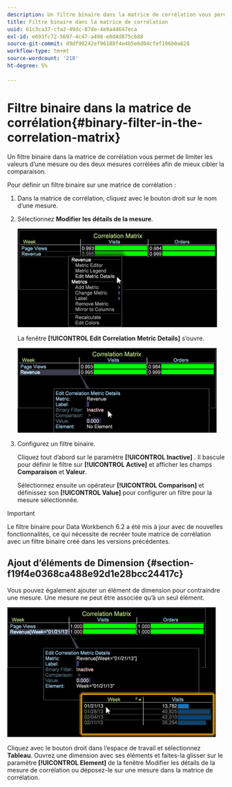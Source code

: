 ```yaml
---
description: Un filtre binaire dans la matrice de corrélation vous permet de limiter les valeurs d’une mesure ou des deux mesures corrélées afin de mieux cibler la comparaison.
title: Filtre binaire dans la matrice de corrélation
uuid: 61c3ca37-cfa2-49dc-87de-4e9a44647eca
exl-id: e693fc72-5697-4c47-a498-e0d4d875c688
source-git-commit: d9df90242ef96188f4e4b5e6d04cfef196b0a628
workflow-type: tm+mt
source-wordcount: '210'
ht-degree: 5%

---
```


# Filtre binaire dans la matrice de corrélation{#binary-filter-in-the-correlation-matrix}

Un filtre binaire dans la matrice de corrélation vous permet de limiter les valeurs d’une mesure ou des deux mesures corrélées afin de mieux cibler la comparaison.

Pour définir un filtre binaire sur une matrice de corrélation :

1. Dans la matrice de corrélation, cliquez avec le bouton droit sur le nom d’une mesure.
1. Sélectionnez **Modifier les détails de la mesure**.

   ![](assets/correlation_matrix_binary_filter.png)

   La fenêtre **[!UICONTROL Edit Correlation Metric Details]** s’ouvre.

   ![](assets/correlation_matrix_metric_details.png)

1. Configurez un filtre binaire.

   Cliquez tout d’abord sur le paramètre **[!UICONTROL Inactive]** . Il bascule pour définir le filtre sur **[!UICONTROL Active]** et afficher les champs **Comparaison** et **Valeur**.

   Sélectionnez ensuite un opérateur **[!UICONTROL Comparison]** et définissez son **[!UICONTROL Value]** pour configurer un filtre pour la mesure sélectionnée.

>[!IMPORTANT]
>
>Le filtre binaire pour Data Workbench 6.2 a été mis à jour avec de nouvelles fonctionnalités, ce qui nécessite de recréer toute matrice de corrélation avec un filtre binaire créé dans les versions précédentes.

## Ajout d’éléments de Dimension {#section-f19f4e0368ca488e92d1e28bcc24417c}

Vous pouvez également ajouter un élément de dimension pour contraindre une mesure. Une mesure ne peut être associée qu’à un seul élément.

![](assets/correlation_matrix_element.png)

Cliquez avec le bouton droit dans l’espace de travail et sélectionnez **Tableau**. Ouvrez une dimension avec ses éléments et faites-la glisser sur le paramètre **[!UICONTROL Element]** de la fenêtre Modifier les détails de la mesure de corrélation ou déposez-le sur une mesure dans la matrice de corrélation.
